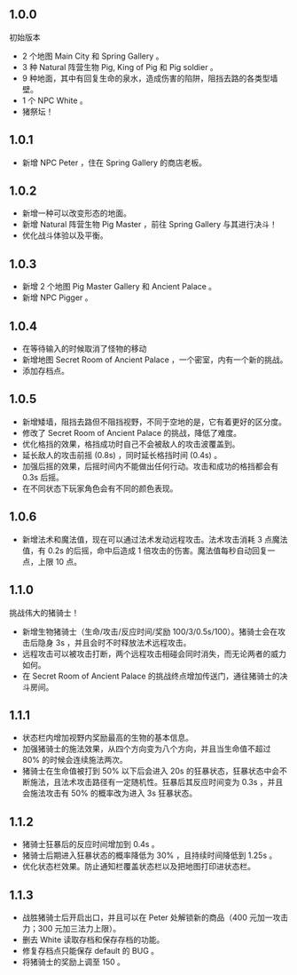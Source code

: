 ## 1.0.0

初始版本

- 2 个地图 Main City 和 Spring Gallery 。
- 3 种 Natural 阵营生物 Pig, King of Pig 和 Pig soldier 。
- 9 种地面，其中有回复生命的泉水，造成伤害的陷阱，阻挡去路的各类型墙壁。
- 1 个 NPC White 。
- 猪祭坛！

## 1.0.1

- 新增 NPC Peter ，住在 Spring Gallery 的商店老板。

## 1.0.2

- 新增一种可以改变形态的地面。
- 新增 Natural 阵营生物 Pig Master ，前往 Spring Gallery 与其进行决斗！
- 优化战斗体验以及平衡。

## 1.0.3

- 新增 2 个地图 Pig Master Gallery 和 Ancient Palace 。
- 新增 NPC Pigger 。

## 1.0.4

- 在等待输入的时候取消了怪物的移动
- 新增地图 Secret Room of Ancient Palace ，一个密室，内有一个新的挑战。
- 添加存档点。

## 1.0.5

- 新增矮墙，阻挡去路但不阻挡视野，不同于空地的是，它有着更好的区分度。
- 修改了 Secret Room of Ancient Palace 的挑战，降低了难度。
- 优化格挡的效果，格挡成功时自己不会被敌人的攻击波覆盖到。
- 延长敌人的攻击前摇 (0.8s) ，同时延长格挡时间 (0.4s) 。
- 加强后摇的效果，后摇时间内不能做出任何行动。攻击和成功的格挡都会有 0.3s 后摇。
- 在不同状态下玩家角色会有不同的颜色表现。

## 1.0.6

- 新增法术和魔法值，现在可以通过法术发动远程攻击。法术攻击消耗 3 点魔法值，有 0.2s 的后摇，命中后造成 1 倍攻击的伤害。魔法值每秒自动回复一点，上限 10 点。

## 1.1.0

挑战伟大的猪骑士！

- 新增生物猪骑士（生命/攻击/反应时间/奖励 100/3/0.5s/100）。猪骑士会在攻击后隐身 3s ，并且会时不时释放法术远程攻击。
- 远程攻击可以被攻击打断，两个远程攻击相碰会同时消失，而无论两者的威力如何。
- 在 Secret Room of Ancient Palace 的挑战终点增加传送门，通往猪骑士的决斗房间。

## 1.1.1

- 状态栏内增加视野内奖励最高的生物的基本信息。
- 加强猪骑士的施法效果，从四个方向变为八个方向，并且当生命值不超过 80% 的时候会连续施法两次。
- 猪骑士在生命值被打到 50% 以下后会进入 20s 的狂暴状态，狂暴状态中会不断施法，且法术攻击路径有一定随机性。狂暴后其反应时间变为 0.3s ，并且会施法攻击有 50% 的概率改为进入 3s 狂暴状态。

## 1.1.2

- 猪骑士狂暴后的反应时间增加到 0.4s 。
- 猪骑士后期进入狂暴状态的概率降低为 30% ，且持续时间降低到 1.25s 。
- 优化状态栏效果。防止通知栏覆盖状态栏以及把地图打印进状态栏。

## 1.1.3

- 战胜猪骑士后开启出口，并且可以在 Peter 处解锁新的商品（400 元加一攻击力；300 元加三法力上限）。
- 删去 White 读取存档和保存存档的功能。
- 修复存档点只能保存 default 的 BUG 。
- 将猪骑士的奖励上调至 150 。
